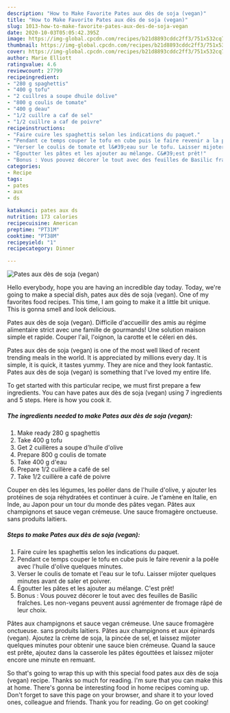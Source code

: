 ```yaml
---
description: "How to Make Favorite Pates aux dès de soja (vegan)"
title: "How to Make Favorite Pates aux dès de soja (vegan)"
slug: 1013-how-to-make-favorite-pates-aux-des-de-soja-vegan
date: 2020-10-03T05:05:42.395Z
image: https://img-global.cpcdn.com/recipes/b21d8893cddc2ff3/751x532cq70/pates-aux-des-de-soja-vegan-photo-principale-de-la-recette.jpg
thumbnail: https://img-global.cpcdn.com/recipes/b21d8893cddc2ff3/751x532cq70/pates-aux-des-de-soja-vegan-photo-principale-de-la-recette.jpg
cover: https://img-global.cpcdn.com/recipes/b21d8893cddc2ff3/751x532cq70/pates-aux-des-de-soja-vegan-photo-principale-de-la-recette.jpg
author: Marie Elliott
ratingvalue: 4.6
reviewcount: 27799
recipeingredient:
- "280 g spaghettis"
- "400 g tofu"
- "2 cuillres a soupe dhuile dolive"
- "800 g coulis de tomate"
- "400 g deau"
- "1/2 cuillre a caf de sel"
- "1/2 cuillre a caf de poivre"
recipeinstructions:
- "Faire cuire les spaghettis selon les indications du paquet."
- "Pendant ce temps couper le tofu en cube puis le faire revenir a la poêle avec l&#39;huile d&#39;olive quelques minutes."
- "Verser le coulis de tomate et l&#39;eau sur le tofu. Laisser mijoter quelques minutes avant de saler et poivrer."
- "Égoutter les pâtes et les ajouter au mélange. C&#39;est prêt!"
- "Bonus : Vous pouvez décorer le tout avec des feuilles de Basilic fraîches. Les non-vegans peuvent aussi agrémenter de fromage râpé de leur choix."
categories:
- Recipe
tags:
- pates
- aux
- ds

katakunci: pates aux ds 
nutrition: 173 calories
recipecuisine: American
preptime: "PT31M"
cooktime: "PT38M"
recipeyield: "1"
recipecategory: Dinner

---
```



![Pates aux dès de soja (vegan)](https://img-global.cpcdn.com/recipes/b21d8893cddc2ff3/751x532cq70/pates-aux-des-de-soja-vegan-photo-principale-de-la-recette.jpg)

Hello everybody, hope you are having an incredible day today. Today, we're going to make a special dish, pates aux dès de soja (vegan). One of my favorites food recipes. This time, I am going to make it a little bit unique. This is gonna smell and look delicious.

Pates aux dès de soja (vegan). Difficile d&#39;accueillir des amis au régime alimentaire strict avec une famille de gourmands! Une solution maison simple et rapide. Couper l&#39;ail, l&#39;oignon, la carotte et le céleri en dés.

Pates aux dès de soja (vegan) is one of the most well liked of recent trending meals in the world. It is appreciated by millions every day. It is simple, it is quick, it tastes yummy. They are nice and they look fantastic. Pates aux dès de soja (vegan) is something that I've loved my entire life.


To get started with this particular recipe, we must first prepare a few ingredients. You can have pates aux dès de soja (vegan) using 7 ingredients and 5 steps. Here is how you cook it.

<!--inarticleads1-->

##### The ingredients needed to make Pates aux dès de soja (vegan):

1. Make ready 280 g spaghettis
1. Take 400 g tofu
1. Get 2 cuillères a soupe d&#39;huile d&#39;olive
1. Prepare 800 g coulis de tomate
1. Take 400 g d&#39;eau
1. Prepare 1/2 cuillère a café de sel
1. Take 1/2 cuillère a café de poivre


Couper en dès les légumes, les poêler dans de l&#39;huile d&#39;olive, y ajouter les protéines de soja réhydratées et continuer à cuire. Je t&#39;amène en Italie, en Inde, au Japon pour un tour du monde des pâtes vegan. Pâtes aux champignons et sauce vegan crémeuse. Une sauce fromagère onctueuse. sans produits laitiers. 

<!--inarticleads2-->

##### Steps to make Pates aux dès de soja (vegan):

1. Faire cuire les spaghettis selon les indications du paquet.
1. Pendant ce temps couper le tofu en cube puis le faire revenir a la poêle avec l&#39;huile d&#39;olive quelques minutes.
1. Verser le coulis de tomate et l&#39;eau sur le tofu. Laisser mijoter quelques minutes avant de saler et poivrer.
1. Égoutter les pâtes et les ajouter au mélange. C&#39;est prêt!
1. Bonus : Vous pouvez décorer le tout avec des feuilles de Basilic fraîches. Les non-vegans peuvent aussi agrémenter de fromage râpé de leur choix.


Pâtes aux champignons et sauce vegan crémeuse. Une sauce fromagère onctueuse. sans produits laitiers. Pâtes aux champignons et aux épinards (vegan). Ajoutez la crème de soja, la pincée de sel, et laissez mijoter quelques minutes pour obtenir une sauce bien crémeuse. Quand la sauce est prête, ajoutez dans la casserole les pâtes égouttées et laissez mijoter encore une minute en remuant. 

So that's going to wrap this up with this special food pates aux dès de soja (vegan) recipe. Thanks so much for reading. I'm sure that you can make this at home. There's gonna be interesting food in home recipes coming up. Don't forget to save this page on your browser, and share it to your loved ones, colleague and friends. Thank you for reading. Go on get cooking!
